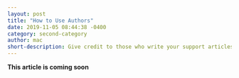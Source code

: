 ```yaml
---
layout: post
title: "How to Use Authors"
date: 2019-11-05 08:44:38 -0400
category: second-category
author: mac
short-description: Give credit to those who write your support articles
---
```


**This article is coming soon**


